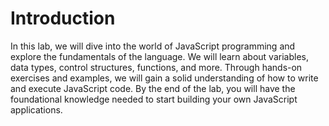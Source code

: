 # Introduction

In this lab, we will dive into the world of JavaScript programming and explore the fundamentals of the language. We will learn about variables, data types, control structures, functions, and more. Through hands-on exercises and examples, we will gain a solid understanding of how to write and execute JavaScript code. By the end of the lab, you will have the foundational knowledge needed to start building your own JavaScript applications.
